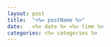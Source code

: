 ```yaml
---
layout: post
title:  "<%= postName %>"
date:   <%= date %> <%= time %>
categories: <%= categories %>
---
```


